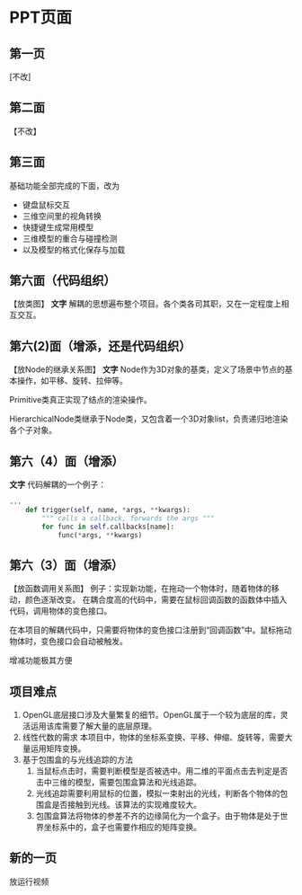 # PPT页面
## 第一页
[不改]
## 第二面
【不改】
## 第三面
基础功能全部完成的下面，改为
- 键盘鼠标交互
- 三维空间里的视角转换
- 快捷键生成常用模型
- 三维模型的重合与碰撞检测
- 以及模型的格式化保存与加载
## 第六面（代码组织）
【放类图】
**文字**
解耦的思想遍布整个项目。各个类各司其职，又在一定程度上相互交互。
## 第六(2)面（增添，还是代码组织）
【放Node的继承关系图】
**文字**
Node作为3D对象的基类，定义了场景中节点的基本操作，如平移、旋转、拉伸等。

Primitive类真正实现了结点的渲染操作。

HierarchicalNode类继承于Node类，又包含着一个3D对象list，负责递归地渲染各个子对象。
## 第六（4）面（增添）
**文字**
代码解耦的一个例子：
``` python
...
    def trigger(self, name, *args, **kwargs):
        """ calls a callback, forwards the args """
        for func in self.callbacks[name]:
            func(*args, **kwargs)
```
## 第六（3）面（增添）
【放函数调用关系图】
例子：实现新功能，在拖动一个物体时，随着物体的移动，颜色逐渐改变。
在耦合度高的代码中，需要在鼠标回调函数的函数体中插入代码，调用物体的变色接口。

在本项目的解耦代码中，只需要将物体的变色接口注册到“回调函数”中。鼠标拖动物体时，变色接口会自动被触发。

增减功能极其方便

## 项目难点
1. OpenGL底层接口涉及大量繁复的细节。OpenGL属于一个较为底层的库，灵活运用该库需要了解大量的底层原理。
2. 线性代数的需求
本项目中，物体的坐标系变换、平移、伸缩、旋转等，需要大量运用矩阵变换。
3. 基于包围盒的与光线追踪的方法
    1. 当鼠标点击时，需要判断模型是否被选中。用二维的平面点击去判定是否击中三维的模型，需要包围盒算法和光线追踪。
    1. 光线追踪需要利用鼠标的位置，模拟一束射出的光线，判断各个物体的包围盒是否接触到光线。该算法的实现难度较大。
    1. 包围盒算法将物体的参差不齐的边缘简化为一个盒子。由于物体是处于世界坐标系中的，盒子也需要作相应的矩阵变换。

## 新的一页
放运行视频